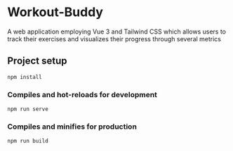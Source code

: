 # Workout-Buddy

A web application employing Vue 3 and Tailwind CSS which allows users to track their exercises and visualizes their progress through several metrics

## Project setup

```
npm install
```

### Compiles and hot-reloads for development

```
npm run serve
```

### Compiles and minifies for production

```
npm run build
```
